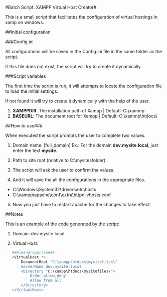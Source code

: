 #Batch Script: XAMPP Virtual Host Creator#

This is a small script that facilitates the configuration of virtual hostings in xamp on windows.


##Initial configuration

###Config.ini

All confgurations will be saved in the Config.ini file in the same folder as the script.

If this file does not exist, the script will try to create it dynamically.


###Script variables

The first time the script is run, it will attempts to locate the configuration file to load the initial settings.

If not found it will try to create it dynamically with the help of the user.  

1. **XAMPPDIR**: The installation path of Xampp | Defautl: C:\xammp
1. **BASEURL**: The document root for Xampp | Default: C:\xammp\htdocs\

##How to use###

When executed the script prompts the user to complete two values.

1. Domain name: [full_domain]
	Ex.: For the domain **dev.mysite.local**, just enter the text **mysite**.

2. Path to site root (relative to C:\mysitesfolder\).

3. The script will ask the user to confirm the values.

4. And it will save the all the configurations in the appropriate files.
- C:\Windows\System32\drivers\etc\hosts
- C:\xampp\apache\conf\extra\httpd-vhosts.conf

5. Now you just have to restart apache for the changes to take effect.

##Notes

This is an example of the code generated by the script:

1. Domain: dev.mysite.local

2. Virtual Host:
```php
   ###leandrogarcia###
   <VirtualHost *>
       DocumentRoot "C:\xampp\htdocs\mysitefiles\"
       ServerName dev.mysite.local
       <Directory "C:\xampp\htdocs\mysitefiles\">
           Order allow,deny
           Allow from all
       </Directory>
   </VirtualHost>
```
